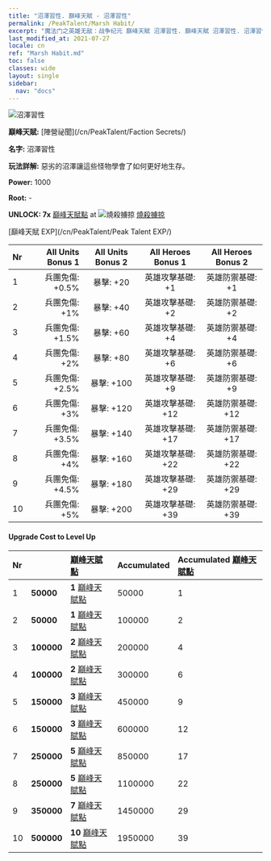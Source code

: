 ```yaml
---
title: "沼澤習性. 巔峰天賦 - 沼澤習性"
permalink: /PeakTalent/Marsh Habit/
excerpt: "魔法门之英雄无敌：战争纪元 巔峰天賦 沼澤習性. 巔峰天賦 沼澤習性. 沼澤習性"
last_modified_at: 2021-07-27
locale: cn
ref: "Marsh Habit.md"
toc: false
classes: wide
layout: single
sidebar:
  nav: "docs"
---
```


  ![沼澤習性](/images/pt/talent_3005.png)

  **巔峰天賦:** [陣營祕聞](/cn/PeakTalent/Faction Secrets/)

  **名字:** 沼澤習性

  **玩法詳解:** 惡劣的沼澤讓這些怪物學會了如何更好地生存。

  **Power:** 1000

  **Root:** -

  **UNLOCK: 7x** [巔峰天賦點](/cn/Items/con_934/) at ![燒殺擄掠](/images/pt/talent_3004.png) [燒殺擄掠](/cn/PeakTalent/Aggressor/)

  [巔峰天賦 EXP](/cn/PeakTalent/Peak Talent EXP/)

  | Nr | All Units Bonus 1 | All Units Bonus 2 | All Heroes Bonus 1 | All Heroes Bonus 2 |
  |:---|--------------:|:-------------:|:-------------:|:-------------:|
  | 1 | 兵團免傷: +0.5% | 暴擊: +20 | 英雄攻擊基礎: +1 | 英雄防禦基礎: +1 |
  | 2 | 兵團免傷: +1% | 暴擊: +40 | 英雄攻擊基礎: +2 | 英雄防禦基礎: +2 |
  | 3 | 兵團免傷: +1.5% | 暴擊: +60 | 英雄攻擊基礎: +4 | 英雄防禦基礎: +4 |
  | 4 | 兵團免傷: +2% | 暴擊: +80 | 英雄攻擊基礎: +6 | 英雄防禦基礎: +6 |
  | 5 | 兵團免傷: +2.5% | 暴擊: +100 | 英雄攻擊基礎: +9 | 英雄防禦基礎: +9 |
  | 6 | 兵團免傷: +3% | 暴擊: +120 | 英雄攻擊基礎: +12 | 英雄防禦基礎: +12 |
  | 7 | 兵團免傷: +3.5% | 暴擊: +140 | 英雄攻擊基礎: +17 | 英雄防禦基礎: +17 |
  | 8 | 兵團免傷: +4% | 暴擊: +160 | 英雄攻擊基礎: +22 | 英雄防禦基礎: +22 |
  | 9 | 兵團免傷: +4.5% | 暴擊: +180 | 英雄攻擊基礎: +29 | 英雄防禦基礎: +29 |
  | 10 | 兵團免傷: +5% | 暴擊: +200 | 英雄攻擊基礎: +39 | 英雄防禦基礎: +39 |


#### Upgrade Cost to Level Up

  | Nr | <i class="fas fa-coins"/> | [巔峰天賦點](/cn/Items/con_934/) | Accumulated <i class="fas fa-coins"/> | Accumulated [巔峰天賦點](/cn/Items/con_934/) |
  |:---|:--------------|:-------------|:-------------|:-------------|
  | 1 | **50000** | **1** [巔峰天賦點](/cn/Items/con_934/) | 50000 | 1 |
  | 2 | **50000** | **1** [巔峰天賦點](/cn/Items/con_934/) | 100000 | 2 |
  | 3 | **100000** | **2** [巔峰天賦點](/cn/Items/con_934/) | 200000 | 4 |
  | 4 | **100000** | **2** [巔峰天賦點](/cn/Items/con_934/) | 300000 | 6 |
  | 5 | **150000** | **3** [巔峰天賦點](/cn/Items/con_934/) | 450000 | 9 |
  | 6 | **150000** | **3** [巔峰天賦點](/cn/Items/con_934/) | 600000 | 12 |
  | 7 | **250000** | **5** [巔峰天賦點](/cn/Items/con_934/) | 850000 | 17 |
  | 8 | **250000** | **5** [巔峰天賦點](/cn/Items/con_934/) | 1100000 | 22 |
  | 9 | **350000** | **7** [巔峰天賦點](/cn/Items/con_934/) | 1450000 | 29 |
  | 10 | **500000** | **10** [巔峰天賦點](/cn/Items/con_934/) | 1950000 | 39 |
